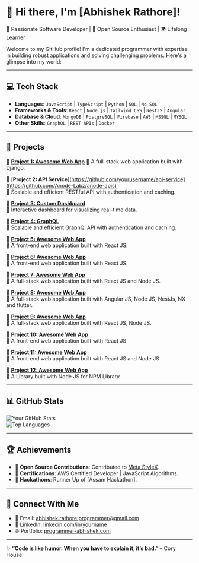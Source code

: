 # 👋 Hi there, I'm [Abhishek Rathore]!
🌟 Passionate Software Developer | 🚀 Open Source Enthusiast | 🌍 Lifelong Learner  

Welcome to my GitHub profile! I'm a dedicated programmer with expertise in building robust applications and solving challenging problems. Here's a glimpse into my world:

---

## 💻 Tech Stack
- **Languages**: `JavaScript` | `TypeScript` | `Python` | `SQL` | `No SQL`
- **Frameworks & Tools**: `React` | `Node.js` | `Tailwind CSS` | `NestJS` | `Angular`
- **Database & Cloud**: `MongoDB` | `PostgreSQL` | `Firebase` | `AWS` | `MSSQL` | `MYSQL`
- **Other Skills**: `GraphQL` | `REST APIs` | `Docker`

---

## 🚀 Projects
🔗 [**Project 1: Awesome Web App**](https://github.com/Anode-Labz/anode-admin)
🌟 A full-stack web application built with Django.

🔗 [**Project 2: API Service**](https://github.com/yourusername/api-service](https://github.com/Anode-Labz/anode-apis)  
🌟 Scalable and efficient RESTful API with authentication and caching.

🔗 [**Project 3: Custom Dashboard**](https://github.com/Anode-Labz/anode-admin)  
🌟 Interactive dashboard for visualizing real-time data.

🔗 [**Project 4: GraphQL**](https://github.com/Anode-Labz/anode-graphql)  
🌟 Scalable and efficient GraphQl API with authentication and caching.

🔗 [**Project 5: Awesome Web App**](https://github.com/Anode-Labz/daylight-web-auth-referral)  
🌟 A front-end web application built with React JS.

🔗 [**Project 6: Awesome Web App**](https://github.com/Anode-Labz/anode-energy-explorer)  
🌟 A front-end web application built with React JS.

🔗 [**Project 7: Awesome Web App**](https://github.com/TAP-NRG/tap-apps)  
🌟 A full-stack web application built with React JS and Node JS.

🔗 [**Project 8: Awesome Web App**](https://github.com/AbhishekArthonsys/str-proj)  
🌟 A full-stack web application built with Angular JS, Node JS, NestJs, NX and flutter.

🔗 [**Project 9: Awesome Web App**](https://bitbucket.org/freshconsulting/teamnation-apps/src/master)  
🌟 A full-stack web application built with React JS, Node JS.

🔗 [**Project 10: Awesome Web App**](https://bitbucket.org/arthonsys-react-js/systematic_repo/src/master/)  
🌟 A front-end web application built with React JS

🔗 [**Project 11: Awesome Web App**](https://bitbucket.org/abhishekrathorearthonsys/there-apps/src/master/)  
🌟 A front-end web application built with React JS and Node JS

🔗 [**Project 12: Awesome Web App**](https://bitbucket.org/abhishekrathorearthonsys/there-apps/src/master/)  
🌟 A Library built with Node JS for NPM Library

---

## 📊 GitHub Stats
![Your GitHub Stats](https://github-readme-stats.vercel.app/api?username=AbhishekArthonsys&show_icons=true&theme=radical)  
![Top Languages](https://github-readme-stats.vercel.app/api/top-langs/?username=AbhishekArthonsys&layout=compact&theme=radical)  


---

## 🏆 Achievements
- 🔹 **Open Source Contributions**: Contributed to [Meta StyleX](https://github.com/styleX](https://github.com/facebook/stylex)).
- 🔹 **Certifications**: AWS Certified Developer | JavaScript Algorithms.
- 🔹 **Hackathons**: Runner Up of [Assam Hackathon].

---

## 💬 Connect With Me
- 📧 Email: [abhishek.rathore.programmer@gmail.com](mailto:abhishek.rathore.programmer@gmail.com)  
- 💼 LinkedIn: [linkedin.com/in/yourname](https://linkedin.com/in/yourname)  
- 🌐 Portfolio: [programmer-abhishek.com](https://programmer-abhishek.com)

---

✨ **“Code is like humor. When you have to explain it, it’s bad.”** – Cory House
